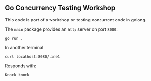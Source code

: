 ## Go Concurrency Testing Workshop

This code is part of a workshop on testing concurrent code in golang.

The `main` package provides an `http` server on port `8080`:

```sh
go run .
```

In another terminal
```sh
curl localhost:8080/line1
```

Responds with:
```
Knock knock
```